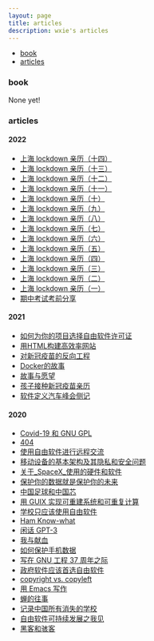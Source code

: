 ```yaml
---
layout: page
title: articles
description: wxie's articles
---
```


<div class="navbar">
    <div class="navbar-inner">
        <ul class="nav">
            <li><a href="#book">book</a></li>
            <li><a href="#articles">articles</a></li>
        </ul>
    </div>
</div>


### <a name="book"></a>book

None yet!


### <a name="articles"></a>articles

#### 2022

- [上海 lockdown 亲历（十四）](article/上海-lockdown-亲历-14.html)
- [上海 lockdown 亲历（十三）](article/上海-lockdown-亲历-13.html)
- [上海 lockdown 亲历（十二）](article/上海-lockdown-亲历-12.html)
- [上海 lockdown 亲历（十一）](article/上海-lockdown-亲历-11.html)
- [上海 lockdown 亲历（十）](article/上海-lockdown-亲历-10.html)
- [上海 lockdown 亲历（九）](article/上海-lockdown-亲历-9.html)
- [上海 lockdown 亲历（八）](article/上海-lockdown-亲历-8.html)
- [上海 lockdown 亲历（七）](article/上海-lockdown-亲历-7.html)
- [上海 lockdown 亲历（六）](article/上海-lockdown-亲历-6.html)
- [上海 lockdown 亲历（五）](article/上海-lockdown-亲历-5.html)
- [上海 lockdown 亲历（四）](article/上海-lockdown-亲历-4.html)
- [上海 lockdown 亲历（三）](article/上海-lockdown-亲历-3.html)
- [上海 lockdown 亲历（二）](article/上海-lockdown-亲历-2.html)
- [上海 lockdown 亲历（一）](article/上海-lockdown-亲历-1.html)
- [期中考试考前分享](article/midterm-exam-2022.html)

#### 2021

- [如何为你的项目选择自由软件许可证](article/如何为你的项目选择自由软件许可证.html)
- [用HTML构建高效率网站](article/用HTML构建高效率网站.html)
- [对新冠疫苗的反向工程](article/对新冠疫苗的反向工程.html)
- [Docker的故事](article/Docker的故事.html)
- [故事与愿望](article/故事与愿望.html)
- [孩子接种新冠疫苗亲历](article/covid-19-vaccine.html)
- [软件定义汽车峰会侧记](article/软件定义汽车峰会侧记.html)

#### 2020

- [Covid-19 和 GNU GPL](article/Covid-19_和_GNU_GPL.html)
- [404](article/404.html)
- [使用自由软件进行远程交流](article/使用自由软件进行远程交流.html)
- [移动设备的基本架构及其隐私和安全问题](article/移动设备的基本架构及其隐私和安全问题.html)
- [关于_SpaceX_使用的硬件和软件](article/关于_SpaceX_使用的硬件和软件.html)
- [保护你的数据就是保护你的未来](article/保护你的数据就是保护你的未来.html)
- [中国足球和中国芯](article/中国足球和中国芯.html)
- [用 GUIX 实现可重建系统和可重复计算](article/用_GUIX_实现可重建系统和可重复计算.html)
- [学校只应该使用自由软件](article/学校只应该使用自由软件.html)
- [Ham Know-what](article/ham_know-what.html)
- [闲话 GPT-3](article/闲话_GPT-3.html)
- [我与献血](article/我与献血.html)
- [如何保护手机数据](article/如何保护手机数据.html)
- [写在 GNU 工程 37 周年之际](article/写在_GNU_工程_37_周年之际.html)
- [政府软件应该首选自由软件](article/政府软件应该首选自由软件.html)
- [copyright vs. copyleft](article/copyright_vs_copyleft.html)
- [用 Emacs 写作](article/用_Emacs_写作.html)
- [蝉的往事](article/蝉的往事.html)
- [记录中国所有消失的学校](article/记录中国所有消失的学校.html)
- [自由软件可持续发展之我见](article/自由软件可持续发展之我见.html)
- [黑客和骇客](article/hacker-cracker.html)
